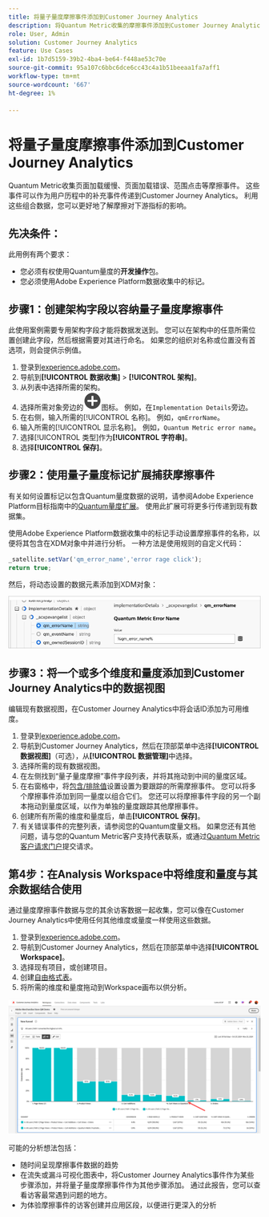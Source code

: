 ```yaml
---
title: 将量子量度摩擦事件添加到Customer Journey Analytics
description: 将Quantum Metric收集的摩擦事件添加到Customer Journey Analytics行为数据，以加深对CJA的分析。
role: User, Admin
solution: Customer Journey Analytics
feature: Use Cases
exl-id: 1b7d5159-39b2-4ba4-be64-f448ae53c70e
source-git-commit: 95a107c6bbc6dce6cc43c4a1b51beeaa1fa7aff1
workflow-type: tm+mt
source-wordcount: '667'
ht-degree: 1%

---
```


# 将量子量度摩擦事件添加到Customer Journey Analytics

Quantum Metric收集页面加载缓慢、页面加载错误、范围点击等摩擦事件。 这些事件可以作为用户历程中的补充事件传递到Customer Journey Analytics。 利用这些组合数据，您可以更好地了解摩擦对下游指标的影响。

## 先决条件：

此用例有两个要求：

* 您必须有权使用Quantum量度的&#x200B;**开发操作**&#x200B;包。
* 您必须使用Adobe Experience Platform数据收集中的标记。

## 步骤1：创建架构字段以容纳量子量度摩擦事件

此使用案例需要专用架构字段才能将数据发送到。 您可以在架构中的任意所需位置创建此字段，然后根据需要对其进行命名。 如果您的组织对名称或位置没有首选项，则会提供示例值。

1. 登录到[experience.adobe.com](https://experience.adobe.com)。
1. 导航到&#x200B;**[!UICONTROL 数据收集]** > **[!UICONTROL 架构]**。
1. 从列表中选择所需的架构。
1. 选择所需对象旁边的![添加字段图标](/help/assets/icons/AddCircle.svg)图标。 例如，在`Implementation Details`旁边。
1. 在右侧，输入所需的[!UICONTROL 名称]。 例如，`qmErrorName`。
1. 输入所需的[!UICONTROL 显示名称]。 例如，`Quantum Metric error name`。
1. 选择[!UICONTROL 类型]作为&#x200B;**[!UICONTROL 字符串]**。
1. 选择&#x200B;**[!UICONTROL 保存]**。

## 步骤2：使用量子量度标记扩展捕获摩擦事件

有关如何设置标记以包含Quantum量度数据的说明，请参阅Adobe Experience Platform目标指南中的[Quantum量度扩展](https://experienceleague.adobe.com/en/docs/experience-platform/destinations/catalog/analytics/quantum-metric)。 使用此扩展可将更多行传递到现有数据集。

使用Adobe Experience Platform数据收集中的标记手动设置摩擦事件的名称，以便将其包含在XDM对象中并进行分析。 一种方法是使用规则的自定义代码：

```js
_satellite.setVar('qm_error_name','error rage click');
return true;
```

然后，将动态设置的数据元素添加到XDM对象：

![Quantum量度错误名称屏幕快照](assets/error-name.png)

## 步骤3：将一个或多个维度和量度添加到Customer Journey Analytics中的数据视图

编辑现有数据视图，在Customer Journey Analytics中将会话ID添加为可用维度。

1. 登录到[experience.adobe.com](https://experience.adobe.com)。
1. 导航到Customer Journey Analytics，然后在顶部菜单中选择&#x200B;**[!UICONTROL 数据视图]**（可选），从&#x200B;**[!UICONTROL 数据管理]**&#x200B;中选择。
1. 选择所需的现有数据视图。
1. 在左侧找到“量子量度摩擦”事件字段列表，并将其拖动到中间的量度区域。
1. 在右窗格中，将[包含/排除值](/help/data-views/component-settings/include-exclude-values.md)设置设置为要跟踪的所需摩擦事件。 您可以将多个摩擦事件添加到同一量度以组合它们。 您还可以将摩擦事件字段的另一个副本拖动到量度区域，以作为单独的量度跟踪其他摩擦事件。
1. 创建所有所需的维度和量度后，单击&#x200B;**[!UICONTROL 保存]**。
1. 有关错误事件的完整列表，请参阅您的Quantum度量文档。 如果您还有其他问题，请与您的Quantum Metric客户支持代表联系，或通过[Quantum Metric客户请求门户](https://community.quantummetric.com/s/public-support-page)提交请求。

## 第4步：在Analysis Workspace中将维度和量度与其余数据结合使用

通过量度摩擦事件数据与您的其余访客数据一起收集，您可以像在Customer Journey Analytics中使用任何其他维度或量度一样使用这些数据。

1. 登录到[experience.adobe.com](https://experience.adobe.com)。
1. 导航到Customer Journey Analytics，然后在顶部菜单中选择&#x200B;**[!UICONTROL Workspace]**。
1. 选择现有项目，或创建项目。
1. 创建[自由格式表](/help/analysis-workspace/visualizations/freeform-table/freeform-table.md)。
1. 将所需的维度和量度拖动到Workspace画布以供分析。

![摩擦图](assets/friction-graph.png)

可能的分析想法包括：

* 随时间呈现摩擦事件数据的趋势
* 在流失或漏斗可视化图表中，将Customer Journey Analytics事件作为某些步骤添加，并将量子量度摩擦事件作为其他步骤添加。 通过此报告，您可以查看访客最常遇到问题的地方。
* 为体验摩擦事件的访客创建并应用区段，以便进行更深入的分析
